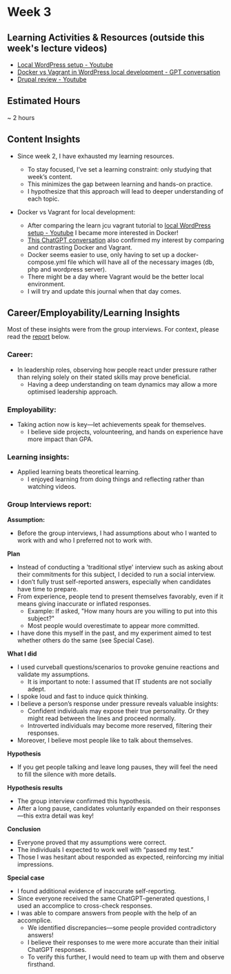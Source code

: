 # Week 3

## Learning Activities & Resources (outside this week's lecture videos)
- [Local WordPress setup - Youtube](https://www.youtube.com/watch?v=gEceSAJI_3s)
- [Docker vs Vagrant in WordPress local development - GPT conversation](https://chatgpt.com/share/67ac3110-af44-8012-93d6-6901f6158b13)
- [Drupal review - Youtube](https://www.youtube.com/watch?v=qFQ3ZqVNQ5U)

## Estimated Hours
~ 2 hours


## Content Insights
- Since week 2, I have exhausted my learning resources.
    - To stay focused, I’ve set a learning constraint: only studying that week’s content.
    - This minimizes the gap between learning and hands-on practice.
    - I hypothesize that this approach will lead to deeper understanding of each topic.

- Docker vs Vagrant for local development:
    - After comparing the learn jcu vagrant tutorial to [local WordPress setup - Youtube](https://www.youtube.com/watch?v=gEceSAJI_3s) I became more interested in Docker!
    - [This ChatGPT conversation](https://chatgpt.com/share/67ac3110-af44-8012-93d6-6901f6158b13) also confirmed my interest by comparing and contrasting Docker and Vagrant.
    - Docker seems easier to use, only having to set up a docker-compose.yml file which will have all of the necessary images (db, php and wordpress server).
    - There might be a day where Vagrant would be the better local environment.
    - I will try and update this journal when that day comes. 

## Career/Employability/Learning Insights
Most of these insights were from the group interviews. For context, please read the [report](#group-interviews-report) below.

### Career:
- In leadership roles, observing how people react under pressure rather than relying solely on their stated skills may prove beneficial.
    - Having a deep understanding on team dynamics may allow a more optimised leadership approach.

### Employability:
- Taking action now is key—let achievements speak for themselves.
    - I believe side projects, volounteering, and hands on experience have more impact than GPA.

### Learning insights:
- Applied learning beats theoretical learning.
    - I enjoyed learning from doing things and reflecting rather than watching videos.


### Group Interviews report:

**Assumption:**
- Before the group interviews, I had assumptions about who I wanted to work with and who I preferred not to work with.

**Plan**
- Instead of conducting a 'traditional stlye' interview such as asking about their commitments for this subject, I decided to run a social interview.
- I don’t fully trust self-reported answers, especially when candidates have time to prepare.
- From experience, people tend to present themselves favorably, even if it means giving inaccurate or inflated responses.
    - Example: If asked, "How many hours are you willing to put into this subject?"
    - Most people would overestimate to appear more committed.
- I have done this myself in the past, and my experiment aimed to test whether others do the same (see Special Case).

**What I did**
- I used curveball questions/scenarios to provoke genuine reactions and validate my assumptions.
    - It is important to note: I assumed that IT students are not socially adept.
- I spoke loud and fast to induce quick thinking.
- I believe a person’s response under pressure reveals valuable insights:
    - Confident individuals may expose their true personality. Or they might read between the lines and proceed normally.
    - Introverted individuals may become more reserved, filtering their responses.
- Moreover, I believe most people like to talk about themselves.

**Hypothesis**
- If you get people talking and leave long pauses, they will feel the need to fill the silence with more details.

**Hypothesis results**
- The group interview confirmed this hypothesis.
- After a long pause, candidates voluntarily expanded on their responses—this extra detail was key!

**Conclusion**
- Everyone proved that my assumptions were correct.
- The individuals I expected to work well with “passed my test.”
- Those I was hesitant about responded as expected, reinforcing my initial impressions.

**Special case**
- I found additional evidence of inaccurate self-reporting.
- Since everyone received the same ChatGPT-generated questions, I used an accomplice to cross-check responses.
- I was able to compare answers from people with the help of an accomplice.
    - We identified discrepancies—some people provided contradictory answers!
    - I believe their responses to me were more accurate than their initial ChatGPT responses.
    - To verify this further, I would need to team up with them and observe firsthand.